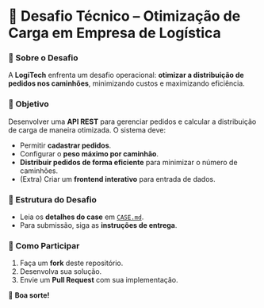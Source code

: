 # 🚛 Desafio Técnico – Otimização de Carga em Empresa de Logística

### 📌 Sobre o Desafio
A **LogiTech** enfrenta um desafio operacional: **otimizar a distribuição de pedidos nos caminhões**, minimizando custos e maximizando eficiência.

### 🎯 Objetivo
Desenvolver uma **API REST** para gerenciar pedidos e calcular a distribuição de carga de maneira otimizada. O sistema deve:
- Permitir **cadastrar pedidos**.
- Configurar o **peso máximo por caminhão**.
- **Distribuir pedidos de forma eficiente** para minimizar o número de caminhões.
- (Extra) Criar um **frontend interativo** para entrada de dados.

### 📂 Estrutura do Desafio
- Leia os **detalhes do case** em [`CASE.md`](./CASE.md).
- Para submissão, siga as **instruções de entrega**.

### 📌 Como Participar
1. Faça um **fork** deste repositório.
2. Desenvolva sua solução.
3. Envie um **Pull Request** com sua implementação.

🚀 **Boa sorte!**
